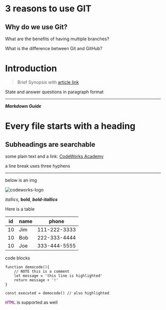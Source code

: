 # 3 reasons to use GIT

## Why do we use Git?


 What are the benefits of having multiple branches?

 What is the difference between Git and GitHub?




# Introduction

> Brief Synopsis with [article link](https://codeworksacademy.com/fs-student-guide/)

State and answer questions in paragraph format


---

***Markdown Guide***

# Every file starts with a heading

## Subheadings are searchable

some plain text and a link: [CodeWorks Academy](https://codeworksacademy.com)

a line break uses three hyphens

---


below is an img 

![codeworks-logo](https://codeworks.blob.core.windows.net/public/assets/img/fs-logo.png)


*itallics*, **bold**, ***bold-itallics*** 

Here is a table

|  id  |  name  |  phone         |
|------|--------|----------------|
|  10  |  Jim   |  111-222-3333  |
|  10  |  Bob   |  222-333-4444  |
|  10  |  Joe   |  333-444-5555  |


code blocks

```javascript{3,7}
function democode(){
    // NOTE this is a comment
    let message = 'this line is highlighted'
    return message + '!'
}

const executed = democode() // also highlighted
```


<section>
    <kbd style="color:purple">HTML</kbd> is supported as well
</section>
